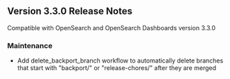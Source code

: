 

## Version 3.3.0 Release Notes

Compatible with OpenSearch and OpenSearch Dashboards version 3.3.0

### Maintenance
* Add delete_backport_branch workflow to automatically delete branches that start with "backport/" or "release-chores/" after they are merged